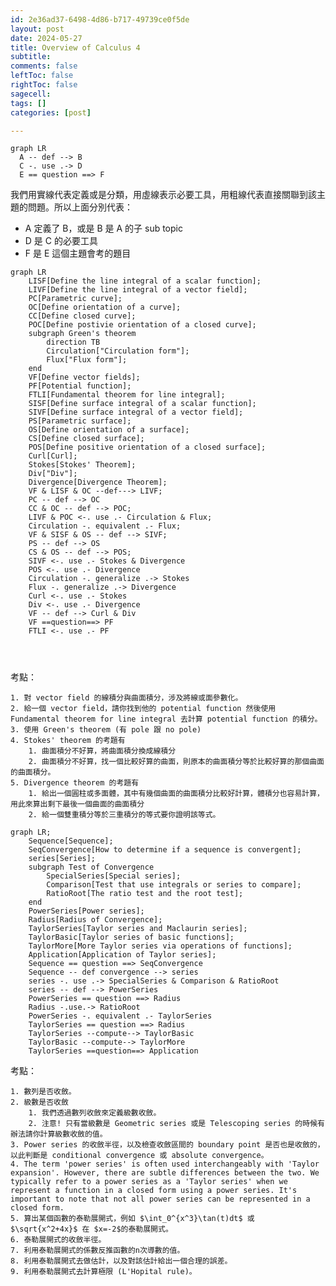 ```yaml
---
id: 2e36ad37-6498-4d86-b717-49739ce0f5de
layout: post
date: 2024-05-27
title: Overview of Calculus 4
subtitle: 
comments: false
leftToc: false
rightToc: false
sagecell: 
tags: []
categories: [post]

---
```


```mermaid
graph LR
  A -- def --> B
  C -. use .-> D
  E == question ==> F
```


我們用實線代表定義或是分類，用虛線表示必要工具，用粗線代表直接關聯到該主題的問題。所以上面分別代表：

- A 定義了 B，或是 B 是 A 的子 sub topic
- D 是 C 的必要工具
- F 是 E 這個主題會考的題目

```mermaid
graph LR
	LISF[Define the line integral of a scalar function];
	LIVF[Define the line integral of a vector field];
	PC[Parametric curve];
	OC[Define orientation of a curve];
	CC[Define closed curve];
	POC[Define postivie orientation of a closed curve];
	subgraph Green's theorem
		direction TB
		Circulation["Circulation form"];
		Flux["Flux form"];
	end
	VF[Define vector fields];
	PF[Potential function];
	FTLI[Fundamental theorem for line integral];
	SISF[Define surface integral of a scalar function];
	SIVF[Define surface integral of a vector field];
	PS[Parametric surface];
	OS[Define orientation of a surface];
	CS[Define closed surface];
	POS[Define positive orientation of a closed surface];
	Curl[Curl];
	Stokes[Stokes' Theorem];
	Div["Div"];
	Divergence[Divergence Theorem];
	VF & LISF & OC --def---> LIVF;
	PC -- def --> OC
	CC & OC -- def --> POC;
	LIVF & POC <-. use .- Circulation & Flux;
	Circulation -. equivalent .- Flux;
	VF & SISF & OS -- def --> SIVF;
	PS -- def --> OS
	CS & OS -- def --> POS;
	SIVF <-. use .- Stokes & Divergence
	POS <-. use .- Divergence
	Circulation -. generalize .-> Stokes
	Flux -. generalize .-> Divergence
	Curl <-. use .- Stokes
	Div <-. use .- Divergence
	VF -- def --> Curl & Div
	VF ==question==> PF
	FTLI <-. use .- PF
	
	
	
```


考點：

	1. 對 vector field 的線積分與曲面積分，涉及將線或面參數化。
	2. 給一個 vector field，請你找到他的 potential function 然後使用 Fundamental theorem for line integral 去計算 potential function 的積分。
	3. 使用 Green's theorem (有 pole 跟 no pole)
	4. Stokes' theorem 的考題有
		1. 曲面積分不好算，將曲面積分換成線積分
		2. 曲面積分不好算，找一個比較好算的曲面，則原本的曲面積分等於比較好算的那個曲面的曲面積分。
	5. Divergence theorem 的考題有
		1. 給出一個圓柱或多面體，其中有幾個曲面的曲面積分比較好計算，體積分也容易計算，用此來算出剩下最後一個曲面的曲面積分
		2. 給一個雙重積分等於三重積分的等式要你證明該等式。

```mermaid
graph LR;
	Sequence[Sequence];
	SeqConvergence[How to determine if a sequence is convergent];
	series[Series];
	subgraph Test of Convergence	
		SpecialSeries[Special series];
		Comparison[Test that use integrals or series to compare];
		RatioRoot[The ratio test and the root test];
	end
	PowerSeries[Power series];
	Radius[Radius of Convergence];
	TaylorSeries[Taylor series and Maclaurin series];
	TaylorBasic[Taylor series of basic functions];
	TaylorMore[More Taylor series via operations of functions];
	Application[Application of Taylor series];
	Sequence == question ==> SeqConvergence
	Sequence -- def convergence --> series
	series -. use .-> SpecialSeries & Comparison & RatioRoot
	series -- def --> PowerSeries
	PowerSeries == question ==> Radius
	Radius -.use.-> RatioRoot
	PowerSeries -. equivalent .- TaylorSeries
	TaylorSeries == question ==> Radius
	TaylorSeries --compute--> TaylorBasic
	TaylorBasic --compute--> TaylorMore
	TaylorSeries ==question==> Application
```


考點：

	1. 數列是否收斂。
	2. 級數是否收斂
		1. 我們透過數列收斂來定義級數收斂。
		2. 注意! 只有當級數是 Geometric series 或是 Telescoping series 的時候有辦法請你計算級數收斂的值。
	3. Power series 的收斂半徑，以及檢查收斂區間的 boundary point 是否也是收斂的，以此判斷是 conditional convergence 或 absolute convergence。
	4. The term 'power series' is often used interchangeably with 'Taylor expansion'. However, there are subtle differences between the two. We typically refer to a power series as a 'Taylor series' when we represent a function in a closed form using a power series. It's important to note that not all power series can be represented in a closed form.
	5. 算出某個函數的泰勒展開式，例如 $\int_0^{x^3}\tan(t)dt$ 或 $\sqrt{x^2+4x}$ 在 $x=-2$的泰勒展開式。
	6. 泰勒展開式的收斂半徑。
	7. 利用泰勒展開式的係數反推函數的n次導數的值。
	8. 利用泰勒展開式去做估計，以及對該估計給出一個合理的誤差。
	9. 利用泰勒展開式去計算極限 (L'Hopital rule)。
